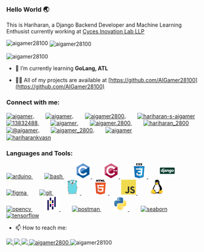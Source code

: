 ### Hello World 🌏

This is Hariharan, a Django Backend Developer and Machine Learning Enthusist currently working at [Cyces Inovation Lab LLP](https://cyces.co)

<p><img align="left" src="https://github-readme-stats.vercel.app/api/top-langs?username=aigamer28100&show_icons=true&locale=en&layout=compact" alt="aigamer28100" /></p>

<p>&nbsp;<img align="center" src="https://github-readme-stats.vercel.app/api?username=aigamer28100&show_icons=true&locale=en" alt="aigamer28100" /></p>

<p><img align="center" src="https://github-readme-streak-stats.herokuapp.com/?user=aigamer28100&" alt="aigamer28100" /></p>

<!-- [![Harihara's wakatime stats](https://github-readme-stats.vercel.app/api/wakatime?username=AIGamer28100&layout=compact)](https://github.com/AIGamer28100) -->

- 🌱 I’m currently learning **GoLang, ATL**

- 👨‍💻 All of my projects are available at [https://github.com/AIGamer28100](https://github.com/AIGamer28100)

<h3 align="left">Connect with me:</h3>
<p align="left">
  <a href="https://codepen.io/aigamer" target="blank" style="margin-right:30px">
    <img align="center" src="https://raw.githubusercontent.com/rahuldkjain/github-profile-readme-generator/master/src/images/icons/Social/codepen.svg" alt="aigamer" height="30" width="40" />
  </a>
  
  <a href="https://dev.to/aigamer" target="blank" style="margin-right:30px">
    <img align="center" src="https://raw.githubusercontent.com/rahuldkjain/github-profile-readme-generator/master/src/images/icons/Social/devto.svg" alt="aigamer" height="30" width="40" />
  </a>
  
  <a href="https://twitter.com/aigamer2800" target="blank" style="margin-right:30px">
    <img align="center" src="https://raw.githubusercontent.com/rahuldkjain/github-profile-readme-generator/master/src/images/icons/Social/twitter.svg" alt="aigamer2800" height="30" width="40" />
  </a>
  
  <a href="https://linkedin.com/in/hariharan-s-aigamer" target="blank" style="margin-right:30px">
    <img align="center" src="https://raw.githubusercontent.com/rahuldkjain/github-profile-readme-generator/master/src/images/icons/Social/linked-in-alt.svg" alt="hariharan-s-aigamer" height="30" width="40" />
  </a>
  
  <a href="https://stackoverflow.com/users/13832488" target="blank" style="margin-right:30px">
    <img align="center" src="https://raw.githubusercontent.com/rahuldkjain/github-profile-readme-generator/master/src/images/icons/Social/stack-overflow.svg" alt="13832488" height="30" width="40" />
  </a>
  
  <a href="https://kaggle.com/aigamer" target="blank" style="margin-right:30px">
    <img align="center" src="https://raw.githubusercontent.com/rahuldkjain/github-profile-readme-generator/master/src/images/icons/Social/kaggle.svg" alt="aigamer" height="30" width="40" />
  </a>
  
  <a href="https://fb.com/aigamer.2800" target="blank" style="margin-right:30px">
    <img align="center" src="https://raw.githubusercontent.com/rahuldkjain/github-profile-readme-generator/master/src/images/icons/Social/facebook.svg" alt="aigamer.2800" height="30" width="40" />
  </a>
  
  <a href="https://instagram.com/hariharan_2800" target="blank" style="margin-right:30px">
    <img align="center" src="https://raw.githubusercontent.com/rahuldkjain/github-profile-readme-generator/master/src/images/icons/Social/instagram.svg" alt="hariharan_2800" height="30" width="40" />
  </a>
  
  <a href="https://medium.com/@aigamer" target="blank" style="margin-right:30px">
    <img align="center" src="https://raw.githubusercontent.com/rahuldkjain/github-profile-readme-generator/master/src/images/icons/Social/medium.svg" alt="@aigamer" height="30" width="40" />
  </a>
  
  <a href="https://www.codechef.com/users/aigamer_2800" target="blank" style="margin-right:30px">
    <img align="center" src="https://cdn.jsdelivr.net/npm/simple-icons@3.1.0/icons/codechef.svg" alt="aigamer_2800" height="30" width="40" />
  </a>
  
  <a href="https://www.hackerrank.com/aigamer" target="blank" style="margin-right:30px">
    <img align="center" src="https://raw.githubusercontent.com/rahuldkjain/github-profile-readme-generator/master/src/images/icons/Social/hackerrank.svg" alt="aigamer" height="30" width="40" />
  </a>
  
  <a href="https://auth.geeksforgeeks.org/user/hariharankvasn" target="blank" style="margin-right:30px">
    <img align="center" src="https://raw.githubusercontent.com/rahuldkjain/github-profile-readme-generator/master/src/images/icons/Social/geeks-for-geeks.svg" alt="hariharankvasn" height="30" width="40" />
  </a>
</p>

<h3 align="left">Languages and Tools:</h3>
<p align="left">
  <a href="https://www.arduino.cc/" target="_blank" rel="noreferrer" style="margin-right:30px">
    <img src="https://cdn.worldvectorlogo.com/logos/arduino-1.svg" alt="arduino" width="40" height="40"/>
  </a>
  
  <a href="https://www.gnu.org/software/bash/" target="_blank" rel="noreferrer" style="margin-right:30px">
    <img src="https://www.vectorlogo.zone/logos/gnu_bash/gnu_bash-icon.svg" alt="bash" width="40" height="40"/>
  </a>
  
  <a href="https://www.cprogramming.com/" target="_blank" rel="noreferrer" style="margin-right:30px">
    <img src="https://raw.githubusercontent.com/devicons/devicon/master/icons/c/c-original.svg" alt="c" width="40" height="40"/>
  </a>
  
  <a href="https://www.w3schools.com/cpp/" target="_blank" rel="noreferrer" style="margin-right:30px">
    <img src="https://raw.githubusercontent.com/devicons/devicon/master/icons/cplusplus/cplusplus-original.svg" alt="cplusplus" width="40" height="40"/>
  </a>
  
  <a href="https://www.w3schools.com/css/" target="_blank" rel="noreferrer" style="margin-right:30px">
    <img src="https://raw.githubusercontent.com/devicons/devicon/master/icons/css3/css3-original-wordmark.svg" alt="css3" width="40" height="40"/>
  </a>
  
  <a href="https://www.djangoproject.com/" target="_blank" rel="noreferrer" style="margin-right:30px">
    <img src="https://raw.githubusercontent.com/devicons/devicon/master/icons/django/django-original.svg" alt="django" width="40" height="40"/>
  </a>
  
  <a href="https://www.figma.com/" target="_blank" rel="noreferrer" style="margin-right:30px">
    <img src="https://www.vectorlogo.zone/logos/figma/figma-icon.svg" alt="figma" width="40" height="40"/>
  </a>
  
  <a href="https://git-scm.com/" target="_blank" rel="noreferrer" style="margin-right:30px">
    <img src="https://www.vectorlogo.zone/logos/git-scm/git-scm-icon.svg" alt="git" width="40" height="40"/>
  </a>
  
  <a href="https://golang.org" target="_blank" rel="noreferrer" style="margin-right:30px">
    <img src="https://raw.githubusercontent.com/devicons/devicon/master/icons/go/go-original.svg" alt="go" width="40" height="40"/>
  </a>
  
  <a href="https://www.w3.org/html/" target="_blank" rel="noreferrer" style="margin-right:30px">
    <img src="https://raw.githubusercontent.com/devicons/devicon/master/icons/html5/html5-original-wordmark.svg" alt="html5" width="40" height="40"/>
  </a>
  
  <a href="https://developer.mozilla.org/en-US/docs/Web/JavaScript" target="_blank" rel="noreferrer" style="margin-right:30px">
    <img src="https://raw.githubusercontent.com/devicons/devicon/master/icons/javascript/javascript-original.svg" alt="javascript" width="40" height="40"/>
  </a>
  
  <a href="https://www.linux.org/" target="_blank" rel="noreferrer" style="margin-right:30px">
    <img src="https://raw.githubusercontent.com/devicons/devicon/master/icons/linux/linux-original.svg" alt="linux" width="40" height="40"/>
  </a>
  
  <a href="https://opencv.org/" target="_blank" rel="noreferrer" style="margin-right:30px">
    <img src="https://www.vectorlogo.zone/logos/opencv/opencv-icon.svg" alt="opencv" width="40" height="40"/>
  </a>
  
  <a href="https://pandas.pydata.org/" target="_blank" rel="noreferrer" style="margin-right:30px">
    <img src="https://raw.githubusercontent.com/devicons/devicon/2ae2a900d2f041da66e950e4d48052658d850630/icons/pandas/pandas-original.svg" alt="pandas" width="40" height="40"/>
  </a>
  
  <a href="https://postman.com" target="_blank" rel="noreferrer" style="margin-right:30px">
    <img src="https://www.vectorlogo.zone/logos/getpostman/getpostman-icon.svg" alt="postman" width="40" height="40"/>
  </a>
  
  <a href="https://www.python.org" target="_blank" rel="noreferrer" style="margin-right:30px">
    <img src="https://raw.githubusercontent.com/devicons/devicon/master/icons/python/python-original.svg" alt="python" width="40" height="40"/> 
  </a>
  
  <a href="https://seaborn.pydata.org/" target="_blank" rel="noreferrer" style="margin-right:30px">
    <img src="https://seaborn.pydata.org/_images/logo-mark-lightbg.svg" alt="seaborn" width="40" height="40"/>
  </a> 
  
  <a href="https://www.tensorflow.org" target="_blank" rel="noreferrer" style="margin-right:30px">
    <img src="https://www.vectorlogo.zone/logos/tensorflow/tensorflow-icon.svg" alt="tensorflow" width="40" height="40"/>
  </a>
</p>

- 📫 How to reach me: 
<p>
	<a href="https://www.linkedin.com/in/hariharan-s-aigamer/" target="blank">
        <img src="https://img.shields.io/badge/LinkedIn--_.svg?style=flat&logo=linkedin" />
    </a>
    <a href="https://www.instagram.com/hariharan_2800/" target="blank">
        <img src="https://img.shields.io/badge/Instagram--_.svg?style=flat&logo=instagram" />
    </a>
    <a href="mailto:hariharankvasn@gmail.com" target="blank">
        <img src="https://img.shields.io/badge/Mail--_.svg?style=flat&logo=gmail" />
    </a>
    <a href="https://twitter.com/aigamer2800" target="blank">
        <img src="https://img.shields.io/twitter/follow/aigamer2800?logo=twitter&style=flat" alt="aigamer2800" />
    </a>
    <img src="https://komarev.com/ghpvc/?username=aigamer28100&label=Profile%20views&color=0e75b6&style=flat" alt="aigamer28100" /> </p>
</p>
